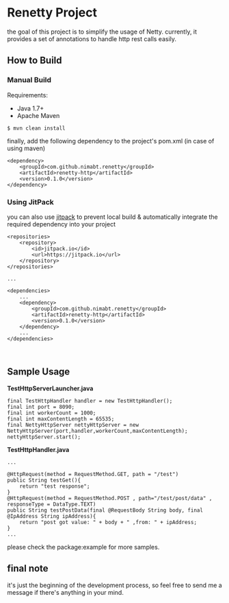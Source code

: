 # Renetty Project
the goal of this project is to simplify the usage of Netty. 
currently, it provides a set of annotations to handle http rest calls easily.
 
 ## How to Build
 
 ### Manual Build
 Requirements:
 - Java 1.7+
 - Apache Maven
 ```
 $ mvn clean install
```

finally, add the following dependency to the project's pom.xml (in case of using maven)
```
<dependency>
    <groupId>com.github.nimabt.renetty</groupId>
    <artifactId>renetty-http</artifactId>
    <version>0.1.0</version>
</dependency>
```
### Using JitPack
you can also use [jitpack](https://jitpack.io) to prevent local build & automatically integrate the required dependency into your project
```
<repositories>
    <repository>
        <id>jitpack.io</id>
        <url>https://jitpack.io</url>
    </repository>
</repositories>

...
    
<dependencies>
    ...
    <dependency>
        <groupId>com.github.nimabt.renetty</groupId>
        <artifactId>renetty-http</artifactId>
        <version>0.1.0</version>
    </dependency>
    ...
</dependencies>

    

```
 
 ## Sample Usage
 
 **TestHttpServerLauncher.java**
 ```
 final TestHttpHandler handler = new TestHttpHandler();
 final int port = 8090;
 final int workerCount = 1000;
 final int maxContentLength = 65535;
 final NettyHttpServer nettyHttpServer = new NettyHttpServer(port,handler,workerCount,maxContentLength);
 nettyHttpServer.start();
 ```
 
 **TestHttpHandler.java**
 ```
 ...
 
 @HttpRequest(method = RequestMethod.GET, path = "/test")
 public String testGet(){
     return "test response";
 }
 @HttpRequest(method = RequestMethod.POST , path="/test/post/data" , responseType = DataType.TEXT)
 public String testPostData(final @RequestBody String body, final @IpAddress String ipAddress){
     return "post got value: " + body + " ,from: " + ipAddress;
 }   
 ...

 ```
 
please check the package:example for more samples.
 
 
 ## final note
 it's just the beginning of the development process, so feel free to send me a message if there's anything in your mind. 
 
 